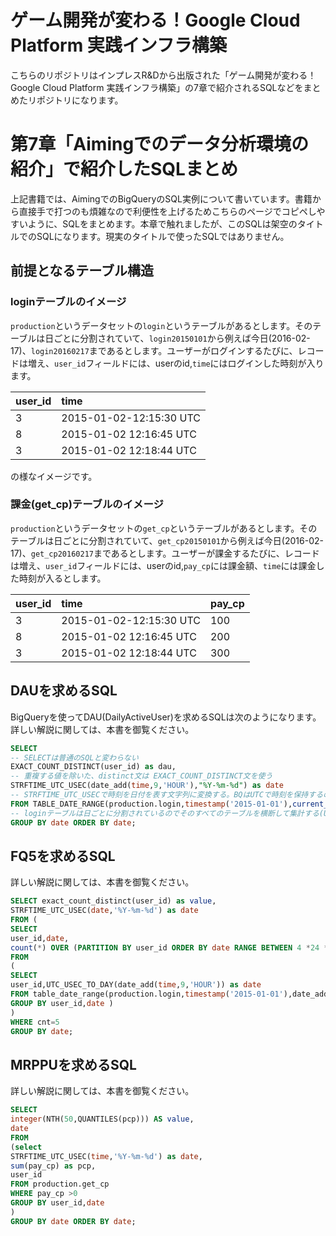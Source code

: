 # ゲーム開発が変わる！Google Cloud Platform 実践インフラ構築

こちらのリポジトリはインプレスR&amp;Dから出版された「ゲーム開発が変わる！Google Cloud Platform 実践インフラ構築」の7章で紹介されるSQLなどをまとめたリポジトリになります。

# 第7章「Aimingでのデータ分析環境の紹介」で紹介したSQLまとめ

上記書籍では、AimingでのBigQueryのSQL実例について書いています。書籍から直接手で打つのも煩雑なので利便性を上げるためこちらのページでコピペしやすいように、SQLをまとめます。本章で触れましたが、このSQLは架空のタイトルでのSQLになります。現実のタイトルで使ったSQLではありません。

## 前提となるテーブル構造

### loginテーブルのイメージ

`production`というデータセットの`login`というテーブルがあるとします。そのテーブルは日ごとに分割されていて、`login20150101`から例えば今日(2016-02-17)、`login20160217`まであるとします。ユーザーがログインするたびに、レコードは増え、`user_id`フィールドには、userのid,`time`にはログインした時刻が入ります。

|user_id|time|
|:--|:---|
|3|2015-01-02-12:15:30 UTC|
|8|2015-01-02 12:16:45 UTC|
|3|2015-01-02 12:18:44 UTC|

の様なイメージです。

### 課金(get_cp)テーブルのイメージ

`production`というデータセットの`get_cp`というテーブルがあるとします。そのテーブルは日ごとに分割されていて、`get_cp20150101`から例えば今日(2016-02-17)、`get_cp20160217`まであるとします。ユーザーが課金するたびに、レコードは増え、`user_id`フィールドには、userのid,`pay_cp`には課金額、`time`には課金した時刻が入るとします。

|user_id|time|pay_cp|
|:--|:---|:---|
|3|2015-01-02-12:15:30 UTC|100|
|8|2015-01-02 12:16:45 UTC|200|
|3|2015-01-02 12:18:44 UTC|300|

## DAUを求めるSQL

BigQueryを使ってDAU(DailyActiveUser)を求めるSQLは次のようになります。詳しい解説に関しては、本書を御覧ください。

```SQL
SELECT
-- SELECTは普通のSQLと変わらない
EXACT_COUNT_DISTINCT(user_id) as dau,
-- 重複する値を除いた、distinct文は EXACT_COUNT_DISTINCT文を使う
STRFTIME_UTC_USEC(date_add(time,9,'HOUR'),"%Y-%m-%d") as date
-- STRFTIME_UTC_USECで時刻を日付を表す文字列に変換する。BQはUTCで時刻を保持するので、9時間足してJSTに変換する
FROM TABLE_DATE_RANGE(production.login,timestamp('2015-01-01'),current_timestamp())
-- loginテーブルは日ごとに分割されているのでそのすべてのテーブルを横断して集計する(UNION ALLに相当)には TABLE_DATE_RANGEを使う
GROUP BY date ORDER BY date;
```

## FQ5を求めるSQL

詳しい解説に関しては、本書を御覧ください。

```SQL
SELECT exact_count_distinct(user_id) as value,
STRFTIME_UTC_USEC(date,'%Y-%m-%d') as date
FROM (
SELECT
user_id,date,
count(*) OVER (PARTITION BY user_id ORDER BY date RANGE BETWEEN 4 *24 *60 *60 *1000000 PRECEDING AND CURRENT ROW) as cnt
FROM
(
SELECT
user_id,UTC_USEC_TO_DAY(date_add(time,9,'HOUR')) as date
FROM table_date_range(production.login,timestamp('2015-01-01'),date_add(current_timestamp(),9,'HOUR'))
GROUP BY user_id,date )
)
WHERE cnt=5
GROUP BY date;
```

## MRPPUを求めるSQL

詳しい解説に関しては、本書を御覧ください。

```SQL
SELECT
integer(NTH(50,QUANTILES(pcp))) AS value,
date
FROM
(select
STRFTIME_UTC_USEC(time,'%Y-%m-%d') as date,
sum(pay_cp) as pcp,
user_id
FROM production.get_cp
WHERE pay_cp >0
GROUP BY user_id,date
)
GROUP BY date ORDER BY date;
```
